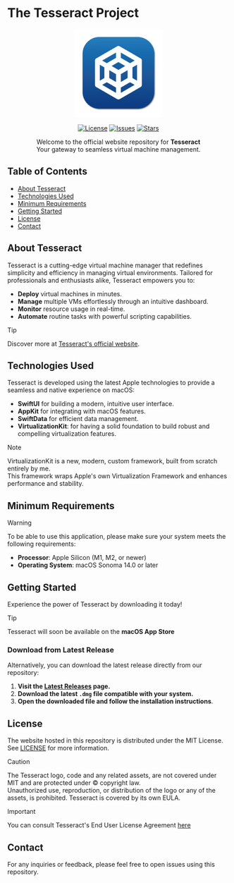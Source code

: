# The Tesseract Project

<div align="center">
  <img src="assets/appicon1024.png" width="200" height="200">

  [![License](https://img.shields.io/github/license/iOmega8561/TesseractProject)](LICENSE)
  [![Issues](https://img.shields.io/github/issues/iOmega8561/TesseractProject)](https://github.com/yourusername/Tesseract-website/issues)
  [![Stars](https://img.shields.io/github/stars/iOmega8561/TesseractProject)](https://github.com/yourusername/Tesseract-website/stargazers)

  <p>Welcome to the official website repository for <strong>Tesseract</strong><br>Your gateway to seamless virtual machine management.</p>

</div>

## Table of Contents

- [About Tesseract](#about-Tesseract)
- [Technologies Used](#technologies-used)
- [Minimum Requirements](#minimum-requirements)
- [Getting Started](#getting-started)
- [License](#license)
- [Contact](#contact)

## About Tesseract

Tesseract is a cutting-edge virtual machine manager that redefines simplicity and efficiency in managing virtual environments. Tailored for professionals and enthusiasts alike, Tesseract empowers you to:

- **Deploy** virtual machines in minutes.
- **Manage** multiple VMs effortlessly through an intuitive dashboard.
- **Monitor** resource usage in real-time.
- **Automate** routine tasks with powerful scripting capabilities.

> [!TIP]
> Discover more at [Tesseract's official website](https://iomega8561.github.io/TesseractProject/).

## Technologies Used

Tesseract is developed using the latest Apple technologies to provide a seamless and native experience on macOS:

- **SwiftUI** for building a modern, intuitive user interface.
- **AppKit** for integrating with macOS features.
- **SwiftData** for efficient data management.
- **VirtualizationKit**: for having a solid foundation to build robust and compelling virtualization features.

> [!NOTE]
> VirtualizationKit is a new, modern, custom framework, built from scratch entirely by me.  
> This framework wraps Apple's own Virtualization Framework and enhances performance and stability.

## Minimum Requirements

> [!WARNING]
> To be able to use this application, please make sure your system meets the following requirements:

- **Processor**: Apple Silicon (M1, M2, or newer)
- **Operating System**: macOS Sonoma 14.0 or later

## Getting Started

Experience the power of Tesseract by downloading it today!

> [!TIP]
> Tesseract will soon be available on the **macOS App Store**

### Download from Latest Release

Alternatively, you can download the latest release directly from our repository:

1. **Visit the [Latest Releases](https://github.com/iOmega8561/TesseractProject/releases/latest) page.**
2. **Download the latest `.dmg` file compatible with your system.**
3. **Open the downloaded file and follow the installation instructions**.

## License

The website hosted in this repository is distributed under the MIT License. See [LICENSE](LICENSE) for more information.

> [!CAUTION]
> The Tesseract logo, code and any related assets, are not covered under MIT and are protected under &copy; copyright law.  
> Unauthorized use, reproduction, or distribution of the logo or any of the assets, is prohibited. Tesseract is covered by its own EULA.

> [!IMPORTANT]
> You can consult Tesseract's End User License Agreement [here](https://iomega8561.github.io/TesseractProject/eula.html)

## Contact

For any inquiries or feedback, please feel free to open issues using this repository.
